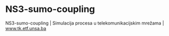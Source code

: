# NS3-sumo-coupling
NS3-sumo-coupling | Simulacija procesa u telekomunikacijskim mrežama | www.tk.etf.unsa.ba
